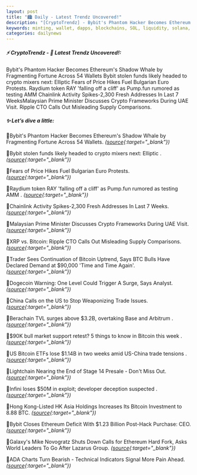 ```yaml
---
layout: post
title: "🏙️ Daily - Latest Trendz Uncovered!"
description: "[CryptoTrendz] - Bybit's Phantom Hacker Becomes Ethereum's Shadow Whale by Fragmenting Fortune Across 54 Wallets Bybit stolen funds likely headed to crypto mixers next: Elliptic Fears of Price Hikes Fuel Bulgarian Euro Protests. Raydium token RAY 'falling off a cliff' as Pump.fun rumored as testing AMM Chainlink Activity Spikes-2,300 Fresh Addresses In Last 7 WeeksMalaysian Prime Minister Discusses Crypto Frameworks During UAE Visit. Ripple CTO Calls Out Misleading Supply Comparisons."
keywords: minting, wallet, dapps, blockchains, SOL, liquidity, solana, token, bitcoin, derivatives
categories: dailynews
---
```


##### ⚡ CryptoTrendz - 📌 *Latest Trendz Uncovered!:*

Bybit's Phantom Hacker Becomes Ethereum's Shadow Whale by Fragmenting Fortune Across 54 Wallets Bybit stolen funds likely headed to crypto mixers next: Elliptic Fears of Price Hikes Fuel Bulgarian Euro Protests. Raydium token RAY 'falling off a cliff' as Pump.fun rumored as testing AMM Chainlink Activity Spikes-2,300 Fresh Addresses In Last 7 WeeksMalaysian Prime Minister Discusses Crypto Frameworks During UAE Visit. Ripple CTO Calls Out Misleading Supply Comparisons.

##### ✨ *Let’s dive a little:*


🔹Bybit's Phantom Hacker Becomes Ethereum's Shadow Whale by Fragmenting Fortune Across 54 Wallets. *([source](https://s.avyag.com/v99a){:target="_blank"})*

🔹Bybit stolen funds likely headed to crypto mixers next: Elliptic . *([source](https://s.avyag.com/jhq6){:target="_blank"})*

🔹Fears of Price Hikes Fuel Bulgarian Euro Protests. *([source](https://s.avyag.com/azfo){:target="_blank"})*

🔹Raydium token RAY 'falling off a cliff' as Pump.fun rumored as testing AMM . *([source](https://s.avyag.com/ojnx){:target="_blank"})*

🔹Chainlink Activity Spikes-2,300 Fresh Addresses In Last 7 Weeks. *([source](https://s.avyag.com/ptji){:target="_blank"})*

🔹Malaysian Prime Minister Discusses Crypto Frameworks During UAE Visit. *([source](https://s.avyag.com/pwex){:target="_blank"})*

🔹XRP vs. Bitcoin: Ripple CTO Calls Out Misleading Supply Comparisons. *([source](https://s.avyag.com/s48n){:target="_blank"})*

🔹Trader Sees Continuation of Bitcoin Uptrend, Says BTC Bulls Have Declared Demand at $90,000 'Time and Time Again'. *([source](https://s.avyag.com/grsz){:target="_blank"})*

🔹Dogecoin Warning: One Level Could Trigger A Surge, Says Analyst. *([source](https://s.avyag.com/4bs6){:target="_blank"})*

🔹China Calls on the US to Stop Weaponizing Trade Issues. *([source](https://s.avyag.com/o5g6){:target="_blank"})*

🔹Berachain TVL surges above $3.2B, overtaking Base and Arbitrum . *([source](https://s.avyag.com/4d3g){:target="_blank"})*

🔹$90K bull market support retest? 5 things to know in Bitcoin this week . *([source](https://s.avyag.com/1yjy){:target="_blank"})*

🔹US Bitcoin ETFs lose $1.14B in two weeks amid US-China trade tensions . *([source](https://s.avyag.com/fp45){:target="_blank"})*

🔹Lightchain Nearing the End of Stage 14 Presale - Don't Miss Out. *([source](https://s.avyag.com/b3ha){:target="_blank"})*

🔹Infini loses $50M in exploit; developer deception suspected . *([source](https://s.avyag.com/lzdm){:target="_blank"})*

🔹Hong Kong-Listed HK Asia Holdings Increases Its Bitcoin Investment to 8.88 BTC. *([source](https://s.avyag.com/gjmr){:target="_blank"})*

🔹Bybit Closes Ethereum Deficit With $1.23 Billion Post-Hack Purchase: CEO. *([source](https://s.avyag.com/ruxu){:target="_blank"})*

🔹Galaxy's Mike Novogratz Shuts Down Calls for Ethereum Hard Fork, Asks World Leaders To Go After Lazarus Group. *([source](https://s.avyag.com/2doj){:target="_blank"})*

🔹ADA Charts Turn Bearish - Technical Indicators Signal More Pain Ahead. *([source](https://s.avyag.com/dg9b){:target="_blank"})*
